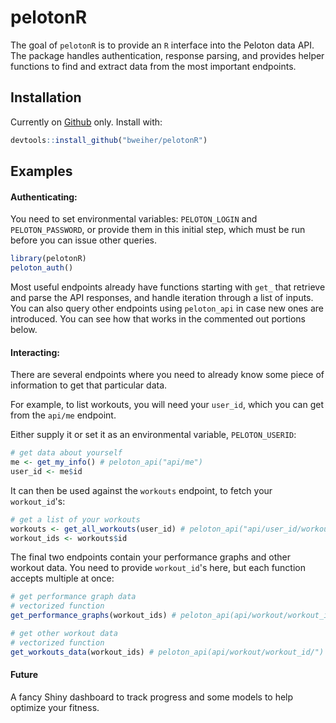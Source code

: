 # pelotonR

<!-- badges: start -->
<!-- badges: end -->

The goal of `pelotonR` is to provide an `R` interface into the Peloton data API. The package handles authentication, response parsing, and provides helper functions to find and extract data from the most important endpoints.  

## Installation

Currently on [Github](https://github.com/bweiher/pelotonR) only. Install with:

``` r
devtools::install_github("bweiher/pelotonR")
```

## Examples

#### __Authenticating__:

You need to set environmental variables: `PELOTON_LOGIN` and `PELOTON_PASSWORD`, or provide them in this initial step, which must be run before you can issue other queries. 

``` r
library(pelotonR)
peloton_auth()

```

Most useful endpoints already have functions starting with `get_`  that retrieve and parse the API responses, and handle iteration through a list of inputs. You can also query other endpoints using `peloton_api` in case new ones are introduced. You can see how that works in the commented out portions below.

#### __Interacting__:

There are several endpoints where you need to already know some piece of information to get that particular data. 

For example, to list workouts, you will need your `user_id`, which you can get from the `api/me` endpoint. 

Either supply it or set it as an environmental variable, `PELOTON_USERID`:

```r
# get data about yourself
me <- get_my_info() # peloton_api("api/me")
user_id <- me$id
```
It can then be used against the `workouts` endpoint, to fetch your `workout_id`'s:

```r
# get a list of your workouts
workouts <- get_all_workouts(user_id) # peloton_api("api/user_id/workouts")
workout_ids <- workouts$id

```

The final two endpoints contain your performance graphs and other workout data. You need to provide `workout_id`'s here, but each function accepts multiple at once:

```r
# get performance graph data
# vectorized function
get_performance_graphs(workout_ids) # peloton_api(api/workout/workout_id/performance_graph")

# get other workout data
# vectorized function
get_workouts_data(workout_ids) # peloton_api(api/workout/workout_id/")

```
#### __Future__

A fancy Shiny dashboard to track progress and some models to help optimize your fitness.
